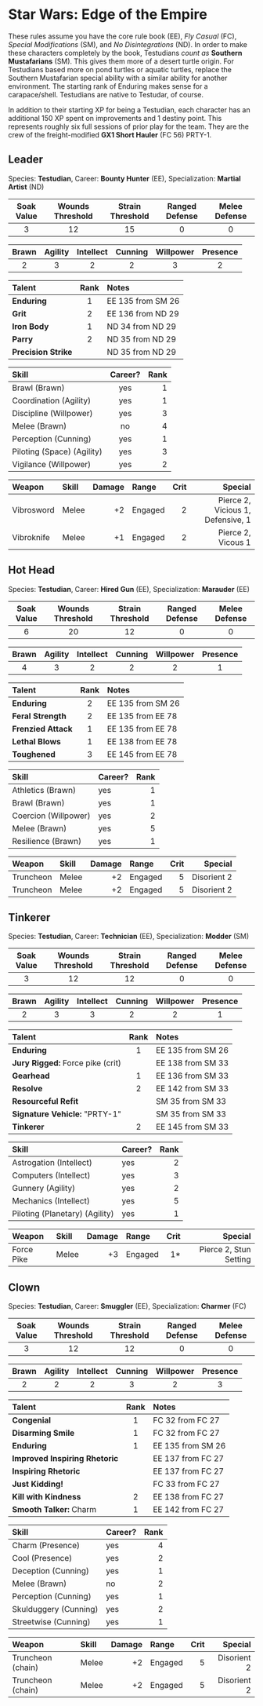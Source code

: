 # Star Wars: Edge of the Empire

These rules assume you have the core rule book (EE), _Fly Casual_ (FC), _Special Modifications_ (SM), and _No Disintegrations_ (ND). In order to make these characters completely by the book, Testudians _count as_ **Southern Mustafarians** (SM). This gives them more of a desert turtle origin. For Testudians based more on pond turtles or aquatic turtles, replace the Southern Mustafarian special ability with a similar ability for another environment. The starting rank of Enduring makes sense for a carapace/shell. Testudians are native to Testudar, of course.

In addition to their starting XP for being a Testudian, each character has an additional 150 XP spent on improvements and 1 destiny point. This represents roughly six full sessions of prior play for the team. They are the crew of the freight-modified **GX1 Short Hauler** (FC 56) PRTY-1.

## Leader

Species: **Testudian**, Career: **Bounty Hunter** (EE), Specialization: **Martial Artist** (ND)

| Soak Value | Wounds Threshold | Strain Threshold |  Ranged Defense | Melee Defense |
| :-: | :-: | :-: | :-: | :-: |
| 3 | 12 | 15 | 0 | 0 |

| Brawn| Agility | Intellect | Cunning | Willpower | Presence |
| :---: | :-----: | :-------: | :-----: | :-------: | :------: |
| 2 | 3 | 2 | 2 | 3 | 2 |

| Talent | Rank | Notes |
| :----- | :---: | :---- |
| **Enduring** | 1 | EE 135 from SM 26 |
| **Grit** | 2 | EE 136 from ND 29 |
| **Iron Body** | 1 | ND 34 from ND 29 |
| **Parry** | 2 |ND 35 from ND 29 |
| **Precision Strike** | | ND 35 from ND 29 |

| Skill | Career? | Rank |
| :---- | :------: | ---: |
| Brawl (Brawn) | yes | 1 |
| Coordination (Agility) | yes | 1 |
| Discipline (Willpower) | yes | 3 |
| Melee (Brawn) | no | 4 |
| Perception (Cunning) | yes | 1 |
| Piloting (Space) (Agility) | yes | 3 |
| Vigilance (Willpower) | yes | 2 |

| Weapon | Skill | Damage | Range | Crit | Special |
| :----- | :---- | -----: | :---- | ---: | ------: |
| Vibrosword | Melee | +2 | Engaged | 2 | Pierce 2, Vicious 1, Defensive, 1 |
| Vibroknife | Melee | +1 | Engaged | 2 | Pierce 2, Vicous 1 |

## Hot Head

Species: **Testudian**, Career: **Hired Gun** (EE), Specialization: **Marauder** (EE)

| Soak Value | Wounds Threshold | Strain Threshold |  Ranged Defense | Melee Defense |
| :-: | :-: | :-: | :-: | :-: |
| 6 | 20 | 12 | 0 | 0 |

| Brawn| Agility | Intellect | Cunning | Willpower | Presence |
| :---: | :-----: | :-------: | :-----: | :-------: | :------: |
| 4 | 3 | 2 | 2 | 2 | 1 |

| Talent | Rank | Notes |
| :----- | :---: | :---- |
| **Enduring** | 2 | EE 135 from SM 26 |
| **Feral Strength** | 2 | EE 135 from EE 78 |
| **Frenzied Attack** | 1 | EE 135 from EE 78 |
| **Lethal Blows** | 1 | EE 138 from EE 78 |
| **Toughened** | 3 | EE 145 from EE 78 |

| Skill | Career? | Rank |
| :---- | :------ | ---: |
| Athletics (Brawn) | yes | 1 |
| Brawl (Brawn) | yes | 1 |
| Coercion (Willpower) | yes | 2 |
| Melee (Brawn) | yes | 5 |
| Resilience (Brawn) | yes | 1 |

| Weapon | Skill | Damage | Range | Crit | Special |
| :----- | :---- | -----: | :---- | ---: | ------: |
| Truncheon | Melee | +2 | Engaged | 5 | Disorient 2 |
| Truncheon | Melee | +2 | Engaged | 5 | Disorient 2 |

## Tinkerer

Species: **Testudian**, Career: **Technician** (EE), Specialization: **Modder** (SM)

| Soak Value | Wounds Threshold | Strain Threshold |  Ranged Defense | Melee Defense |
| :-: | :-: | :-: | :-: | :-: |
| 3 | 12 | 12 | 0 | 0 |

| Brawn| Agility | Intellect | Cunning | Willpower | Presence |
| :---: | :-----: | :-------: | :-----: | :-------: | :------: |
| 2 | 3 | 3 | 2 | 2 | 1 |

| Talent | Rank | Notes |
| :----- | :---: | :---- |
| **Enduring** | 1 | EE 135 from SM 26 |
| **Jury Rigged:** Force pike (crit) | | EE 138 from SM 33 |
| **Gearhead** | 1 | EE 136 from SM 33 |
| **Resolve** | 2 | EE 142 from SM 33 |
| **Resourceful Refit** | | SM 35 from SM 33 |
| **Signature Vehicle:** "PRTY-1" | | SM 35 from SM 33 |
| **Tinkerer** | 2 | EE 145 from SM 33 |

| Skill | Career? | Rank |
| :---- | :------ | ---: |
| Astrogation (Intellect) | yes | 2 |
| Computers (Intellect) | yes | 3 |
| Gunnery (Agility) | yes | 2 |
| Mechanics (Intellect) | yes | 5 |
| Piloting (Planetary) (Agility) | yes | 1 |

| Weapon | Skill | Damage | Range | Crit | Special |
| :----- | :---- | -----: | :---- | ---: | ------: |
| Force Pike | Melee | +3 | Engaged | 1* | Pierce 2, Stun Setting |

## Clown

Species: **Testudian**, Career: **Smuggler** (EE), Specialization: **Charmer** (FC)

| Soak Value | Wounds Threshold | Strain Threshold |  Ranged Defense | Melee Defense |
| :-: | :-: | :-: | :-: | :-: |
| 3 | 12 | 12 | 0 | 0 |

| Brawn| Agility | Intellect | Cunning | Willpower | Presence |
| :---: | :-----: | :-------: | :-----: | :-------: | :------: |
| 2 | 2 | 2 | 3 | 2 | 3 |

| Talent | Rank | Notes |
| :----- | :---: | :---- |
| **Congenial** | 1 | FC 32 from FC 27 |
| **Disarming Smile** | 1 | FC 32 from FC 27 |
| **Enduring** | 1 | EE 135 from SM 26 |
| **Improved Inspiring Rhetoric** | | EE 137 from FC 27 |
| **Inspiring Rhetoric** |  | EE 137 from FC 27 |
| **Just Kidding!** | | FC 33 from FC 27 |
| **Kill with Kindness** | 2 | EE 138 from FC 27 |
| **Smooth Talker:** Charm | 1 | EE 142 from FC 27 |

| Skill | Career? | Rank |
| :---- | :------ | ---: |
| Charm (Presence) | yes | 4 |
| Cool (Presence) | yes | 2 |
| Deception (Cunning) | yes | 1 |
| Melee (Brawn) | no | 2 |
| Perception (Cunning) | yes | 1 |
| Skulduggery (Cunning) | yes | 2 |
| Streetwise (Cunning) | yes | 1 |

| Weapon | Skill | Damage | Range | Crit | Special |
| :----- | :---- | -----: | :---- | ---: | ------: |
| Truncheon (chain) | Melee | +2 | Engaged | 5 | Disorient 2 |
| Truncheon (chain) | Melee | +2 | Engaged | 5 | Disorient 2 |
